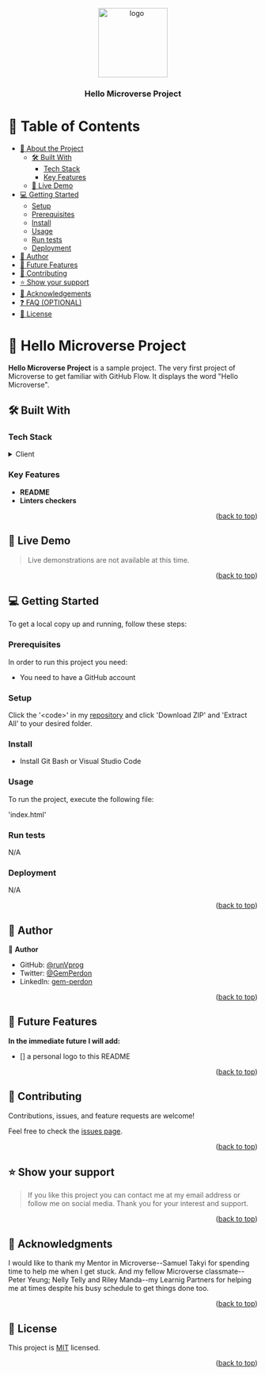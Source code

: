 <a name="readme-top"></a>

<div align="center">
  <img src="logo.png" alt="logo" width="140"  height="auto" />
  <br/>

  <h3><b>Hello Microverse Project</b></h3>

</div>


# 📗 Table of Contents

- [📖 About the Project](#about-project)
  - [🛠 Built With](#built-with)
    - [Tech Stack](#tech-stack)
    - [Key Features](#key-features)
  - [🚀 Live Demo](#live-demo)
- [💻 Getting Started](#getting-started)
  - [Setup](#setup)
  - [Prerequisites](#prerequisites)
  - [Install](#install)
  - [Usage](#usage)
  - [Run tests](#run-tests)
  - [Deployment](#deployment)
- [👥 Author](#authors)
- [🔭 Future Features](#future-features)
- [🤝 Contributing](#contributing)
- [⭐️ Show your support](#support)
- [🙏 Acknowledgements](#acknowledgements)
- [❓ FAQ (OPTIONAL)](#faq)
- [📝 License](#license)


# 📖 Hello Microverse Project <a name="about-project"></a>


**Hello Microverse Project** is a sample project. The very first project of Microverse to get familiar with GitHub Flow. It displays the word "Hello Microverse".

## 🛠 Built With <a name="built-with"></a>

### Tech Stack <a name="tech-stack"></a>


<details>
  <summary>Client</summary>
  <ul>
    <li><a href="https://developer.mozilla.org/en-US/docs/Learn/Getting_started_with_the_web/HTML_basics">HTML5</a></li>
    <li><a href="https://developer.mozilla.org/en-US/docs/Learn/Getting_started_with_the_web/CSS_basics">CSS3</a></li>
  </ul>
</details>



### Key Features <a name="key-features"></a>


- **README**
- **Linters checkers**

<p align="right">(<a href="#readme-top">back to top</a>)</p>


## 🚀 Live Demo <a name="live-demo"></a>

> Live demonstrations are not available at this time.

<p align="right">(<a href="#readme-top">back to top</a>)</p>


## 💻 Getting Started <a name="getting-started"></a>

To get a local copy up and running, follow these steps:

### Prerequisites

In order to run this project you need:

- You need to have a GitHub account

### Setup

Click the '\<code>' in my [repository](https://github.com/runVprog/Hello-Microverse.git) and click 'Download ZIP' and 'Extract All' to your desired folder.

### Install

- Install Git Bash or Visual Studio Code

### Usage

To run the project, execute the following file:

'index.html'

### Run tests

N/A

### Deployment

N/A

<p align="right">(<a href="#readme-top">back to top</a>)</p>


## 👥 Author <a name="authors"></a>


👤 **Author**

- GitHub: [@runVprog](https://github.com/runVprog)
- Twitter: [@GemPerdon](https://twitter.com/gemperdon)
- LinkedIn: [gem-perdon](https://www.linkedin.com/in/gem-perdon-42b7b7234/)

<p align="right">(<a href="#readme-top">back to top</a>)</p>


## 🔭 Future Features <a name="future-features"></a>

**In the immediate future I will add:**
- [] a personal logo to this README

<p align="right">(<a href="#readme-top">back to top</a>)</p>


## 🤝 Contributing <a name="contributing"></a>

Contributions, issues, and feature requests are welcome!

Feel free to check the [issues page](https://github.com/runVprog/Hello-Microverse/issues).

<p align="right">(<a href="#readme-top">back to top</a>)</p>


## ⭐️ Show your support <a name="support"></a>


> If you like this project you can contact me at my email address or follow me on social media. Thank you for your interest and support.

<p align="right">(<a href="#readme-top">back to top</a>)</p>


## 🙏 Acknowledgments <a name="acknowledgements"></a>


I would like to thank my Mentor in Microverse--Samuel Takyi for spending time to help me when I get stuck. And my fellow Microverse classmate--Peter Yeung; Nelly Telly and Riley Manda--my Learnig Partners for helping me at times despite his busy schedule to get things done too.

<p align="right">(<a href="#readme-top">back to top</a>)</p>



## 📝 License <a name="license"></a>

This project is [MIT](https://github.com/runVprog/Hello-Microverse/blob/add-linters/LICENSE) licensed.


<p align="right">(<a href="#readme-top">back to top</a>)</p>
